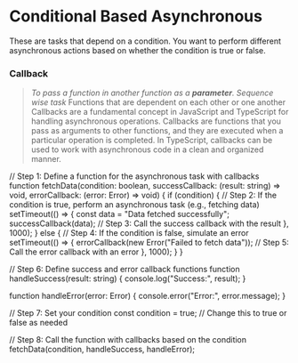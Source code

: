 # Conditional Based Asynchronous
These are tasks that depend on a condition. You want to perform different asynchronous actions based on whether the condition is true or false.
### Callback
> *To pass a function in another function as a **parameter**. Sequence wise task*
Functions that are dependent on each other or one another
Callbacks are a fundamental concept in JavaScript and TypeScript for handling asynchronous operations.
Callbacks are functions that you pass as arguments to other functions, and they are executed when a particular operation is completed. In TypeScript, callbacks can be used to work with asynchronous code in a clean and organized manner.

// Step 1: Define a function for the asynchronous task with callbacks
function fetchData(condition: boolean, successCallback: (result: string) => void, errorCallback: (error: Error) => void) {
  if (condition) {
    // Step 2: If the condition is true, perform an asynchronous task (e.g., fetching data)
    setTimeout(() => {
      const data = "Data fetched successfully";
      successCallback(data); // Step 3: Call the success callback with the result
    }, 1000);
  } else {
    // Step 4: If the condition is false, simulate an error
    setTimeout(() => {
      errorCallback(new Error("Failed to fetch data")); // Step 5: Call the error callback with an error
    }, 1000);
  }
}

// Step 6: Define success and error callback functions
function handleSuccess(result: string) {
  console.log("Success:", result);
}

function handleError(error: Error) {
  console.error("Error:", error.message);
}

// Step 7: Set your condition
const condition = true; // Change this to true or false as needed

// Step 8: Call the function with callbacks based on the condition
fetchData(condition, handleSuccess, handleError);



